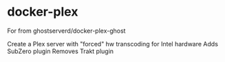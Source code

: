 # docker-plex

For from ghostserverd/docker-plex-ghost

Create a Plex server with "forced" hw transcoding for Intel hardware
Adds SubZero plugin
Removes Trakt plugin

